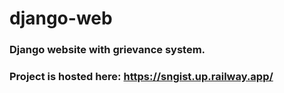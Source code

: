 # django-web
### Django website with grievance system.
### Project is hosted here: https://sngist.up.railway.app/